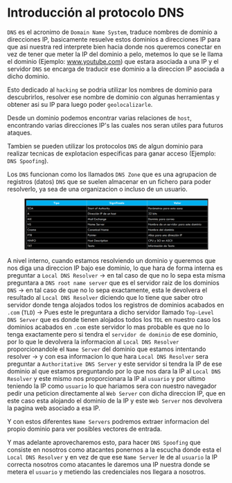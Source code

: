 # Introducción al protocolo DNS

`DNS` es el acronimo de `Domain Name System`, traduce nombres de dominio a direcciones IP, basicamente resuelve estos dominios a direcciones IP para que asi nuestra red interprete bien hacia donde nos queremos conectar en vez de tener que meter la IP del dominio a pelo, metemos lo que se le llama el dominio (Ejemplo: www.youtube.com) que estara asociada a una IP y el servidor `DNS` se encarga de traducir ese dominio a la direccion IP asociada a dicho dominio.

Esto dedicado al `hacking` se podria utilizar los nombres de dominio para descubrirlos, resolver ese nombre de dominio con algunas herramientas y obtener asi su IP para luego poder `geolocalizarle`.

Desde un dominio podemos encontrar varias relaciones de `host`, encontrando varias direcciones IP's las cuales nos seran utiles para futuros ataques.

Tambien se pueden utilizar los protocolos `DNS` de algun dominio para realizar tecnicas de explotacion especificas para ganar acceso (Ejemplo: `DNS Spoofing`).

Los `DNS` funcionan como los llamados `DNS Zone` que es una agrupacion de registros (datos) `DNS` que se suelen almacenar en un fichero para poder resolverlo, ya sea de una organizacion o incluso de un usuario.

<figure><img src="../../.gitbook/assets/image (12) (1).png" alt=""><figcaption></figcaption></figure>

A nivel interno, cuando estamos resolviendo un dominio y queremos que nos diga una direccion IP bajo ese dominio, lo que hara de forma interna es preguntar a `Local DNS Resolver` -> en tal caso de que no lo sepa esta misma preguntara a `DNS root name server` que es el servidor raiz de los dominios `DNS` -> en tal caso de que no lo sepa exactamente, esta le devolvera el resultado al `Local DNS Resolver` diciendo que lo tiene que saber otro servidor donde tenga alojados todos los registros de dominios acabados en `.com` (`TLD`) -> Pues este le preguntara a dicho servidor llamado `Top-Level DNS Server` que es donde tienen alojados todos los `TDL` en nuestro caso los dominios acabados en `.com` este servidor lo mas probable es que no lo tenga exactamente pero si tendra el `servidor de dominio` de ese dominio, por lo que le devolvera la informacion al `Local DNS Resolver` proporcionandole el `Name Server` del dominio que estamos intentando resolver -> y con esa informacion lo que hara `Local DNS Resolver` sera preguntar a `Authoritative DNS Server` y este servidor si tendra la IP de ese dominio al que estamos preguntando por lo que nos dara la IP al `Local DNS Resolver` y este mismo nos proporcionara la IP al `usuario` y por ultimo teniendo la IP como `usuario` lo que hariamos sera con nuestro navegador pedir una peticion directamente al `Web Server` con dicha direccion IP, que en este caso esta alojando el dominio de la IP y este `Web Server` nos devolvera la pagina web asociado a esa IP.

Y con estos diferentes `Name Servers` podremos extraer informacion del propio dominio para ver posibles vectores de entrada.

Y mas adelante aprovecharemos esto, para hacer `DNS Spoofing` que consiste en nosotros como atacantes ponernos a la escucha donde esta el `Local DNS Resolver` y en vez de que ese `Name Server` le de al `usuario` la IP correcta nosotros como atacantes le daremos una IP nuestra donde se metera el `usuario` y metiendo las credenciales nos llegara a nosotros.
